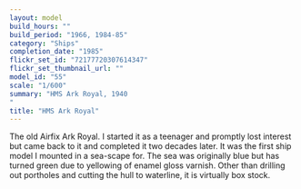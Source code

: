 ```yaml
---
layout: model
build_hours: ""
build_period: "1966, 1984-85"
category: "Ships"
completion_date: "1985"
flickr_set_id: "72177720307614347"
flickr_set_thumbnail_url: ""
model_id: "55"
scale: "1/600"
summary: "HMS Ark Royal, 1940
"
title: "HMS Ark Royal"
---
```


The old Airfix Ark Royal. I started it as a teenager and promptly lost interest but came back to it and completed it two decades later. It was the first ship model I mounted in a sea-scape for. The sea was originally blue but has turned green due to yellowing of enamel gloss varnish. Other than drilling out portholes and cutting the hull to waterline, it is virtually box stock.

